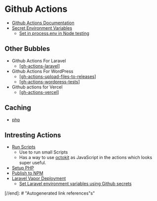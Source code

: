 # Github Actions

- [Github Actions Documentation](https://docs.github.com/en/actions/)
- [Secret Environment Variables](https://docs.github.com/en/actions/configuring-and-managing-workflows/creating-and-storing-encrypted-secrets)
  - [Set in process.env in Node testing](https://docs.github.com/en/actions/language-and-framework-guides/using-nodejs-with-github-actions#example-using-a-private-registry-and-creating-the-npmrc-file)

## Other Bubbles

- Github Actions For Laravel
  - [[gh-actions-laravel]]
- Github Actions For WordPress
  - [[gh-actions-upload-files-to-releases]]
  - [[gh-actions-wordpress-tests]]
- Github actions for Vercel
  - [[gh-actions-vercel]]

## Caching

- [php](https://github.com/actions/cache/blob/main/examples.md#php---composer)

## Intresting Actions

- [Run Scripts](https://github.com/actions/github-script)
  - Use to run small Scripts
  - Has a way to use [octokit]() as JavaScript in the actions which looks super useful.
- [Setup PHP](https://github.com/shivammathur/setup-php)
- [Publish to NPM](https://github.com/marketplace/actions/npm-publish)
- [Laravel Vapor Deployment](https://github.com/marketplace/actions/laravel-vapor)
  - [Set Laravel environment variables using Github secrets](https://stackoverflow.com/questions/61857523/how-to-use-github-secrets-on-env-file)

[//begin]: # "Autogenerated link references for markdown compatibility"
[gh-actions-laravel]: gh-actions-laravel "Github Actions For Laravel"
[gh-actions-upload-files-to-releases]: gh-actions-upload-files-to-releases "Upload Files To Github Release With Actions"
[gh-actions-wordpress-tests]: gh-actions-wordpress-tests "WordPress Tests With Github Actions"
[gh-actions-vercel]: gh-actions-vercel "Github Actions For Vercel"
[//end]: # "Autogenerated link references"s"
